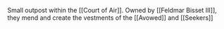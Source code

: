 Small outpost within the [[Court of Air]]. Owned by [[Feldmar Bisset III]], they mend and create the vestments of the [[Avowed]] and [[Seekers]]